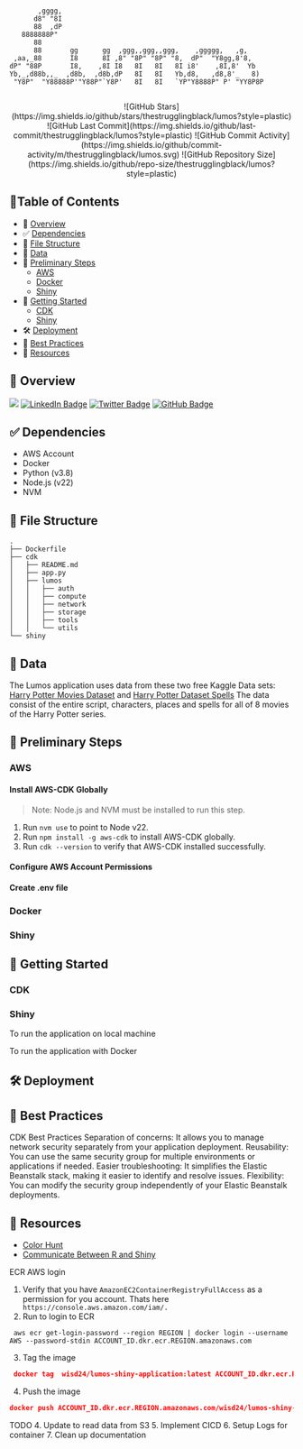 ```text

       ,gggg,                                                  
      d8" "8I                                                  
      88  ,dP                                                  
   8888888P"                                                   
      88                                                       
      88       gg      gg  ,ggg,,ggg,,ggg,    ,ggggg,   ,g,    
 ,aa,_88       I8      8I ,8" "8P" "8P" "8,  dP"  "Y8gg,8'8,   
dP" "88P       I8,    ,8I I8   8I   8I   8I i8'    ,8I,8'  Yb  
Yb,_,d88b,,_  ,d8b,  ,d8b,dP   8I   8I   Yb,d8,   ,d8,8'_   8) 
 "Y8P"  "Y88888P'"Y88P"`Y8P'   8I   8I   `YP"Y8888P" P' "YY8P8P
                                                              
```
<p align="center">
![GitHub Stars](https://img.shields.io/github/stars/thestrugglingblack/lumos?style=plastic)
![GitHub Last Commit](https://img.shields.io/github/last-commit/thestrugglingblack/lumos?style=plastic)
![GitHub Commit Activity](https://img.shields.io/github/commit-activity/m/thestrugglingblack/lumos.svg)
![GitHub Repository Size](https://img.shields.io/github/repo-size/thestrugglingblack/lumos?style=plastic)
</p>

## 📍Table of Contents
* 👋 [Overview](#overview)
* ✅ [Dependencies](#dependencies)
* 🌵 [File Structure](#file-structure)
* 💾 [Data](#data)
* 🏃 [Preliminary Steps](#preliminary-steps)
  * [AWS](#aws)
  * [Docker](#docker)
  * [Shiny](#shiny)
* 🚀 [Getting Started](#getting-started)
  * [CDK](#cdk)
  * [Shiny](#shiny-1)
* 🛠 [Deployment](#deployment)
* 🔑 [Best Practices](#best-practices)
* 📑 [Resources](#resources)

## 👋 Overview
![](lumos_architecture.png)
[![LinkedIn Badge](https://img.shields.io/badge/LinkedIn-0077B5?style=flat&logo=linkedin&logoColor=white)](https://www.linkedin.com/in/zuri-hunter-748ba514)
[![Twitter Badge](https://img.shields.io/badge/Twitter-1DA1F2?style=flat&logo=twitter&logoColor=white)](https://x.com/ZuriHunter)
[![GitHub Badge](https://img.shields.io/badge/GitHub-100000?style=flat&logo=github&logoColor=white)](https://github.com/thestrugglingblack)

## ✅ Dependencies
* AWS Account
* Docker 
* Python (v3.8)
* Node.js (v22)
* NVM

## 🌵 File Structure
```text
.
├── Dockerfile
├── cdk
│   ├── README.md
│   ├── app.py
│   ├── lumos
│   │   ├── auth
│   │   ├── compute
│   │   ├── network
│   │   ├── storage
│   │   ├── tools
│   │   └── utils
└── shiny
```


## 💾 Data
The Lumos application uses data from these two free Kaggle Data sets: [Harry Potter Movies Dataset](https://www.kaggle.com/datasets/maricinnamon/harry-potter-movies-dataset) and [Harry Potter Dataset Spells](https://www.kaggle.com/datasets/electroclashh/harry-potter-dataset?resource=download&select=Spells.csv)
The data consist of the entire script, characters, places and spells for all of 8 movies of the Harry Potter series. 

##  🏃 Preliminary Steps

### AWS
#### Install AWS-CDK Globally
> Note: Node.js and NVM must be installed to run this step.

1. Run `nvm use` to point to Node v22.
2. Run `npm install -g aws-cdk` to install AWS-CDK globally.
3. Run `cdk --version` to verify that AWS-CDK installed successfully.

#### Configure AWS Account Permissions

#### Create .env file
### Docker
### Shiny
## 🚀 Getting Started
### CDK

### Shiny
To run the application on local machine

To run the application with Docker
## 🛠 Deployment
## 🔑 Best Practices
CDK Best Practices 
Separation of concerns: It allows you to manage network security separately from your application deployment.
Reusability: You can use the same security group for multiple environments or applications if needed.
Easier troubleshooting: It simplifies the Elastic Beanstalk stack, making it easier to identify and resolve issues.
Flexibility: You can modify the security group independently of your Elastic Beanstalk deployments.

## 📑 Resources
* [Color Hunt](https://colorhunt.co/palette/8cb9bdfefbf6ecb159b67352)
* [Communicate Between R and Shiny](https://unleash-shiny.rinterface.com/shiny-intro#:~:text=In%20practice%2C%20Shiny%20does%20not,can%20produce%20a%20simple%20histogram.)





ECR AWS login
1. Verify that you have `AmazonEC2ContainerRegistryFullAccess` as a permission for you account. Thats here ` https://console.aws.amazon.com/iam/.`
2. Run to login to ECR
```
 aws ecr get-login-password --region REGION | docker login --username AWS --password-stdin ACCOUNT_ID.dkr.ecr.REGION.amazonaws.com

```
3. Tag the image
```json
 docker tag  wisd24/lumos-shiny-application:latest ACCOUNT_ID.dkr.ecr.REGION.amazonaws.com/wisd24/lumos-shiny-application:latest
```
4. Push the image
```json
docker push ACCOUNT_ID.dkr.ecr.REGION.amazonaws.com/wisd24/lumos-shiny-application:latest
```




TODO
4. Update to read data from S3
5. Implement CICD
6. Setup Logs for container
7. Clean up documentation